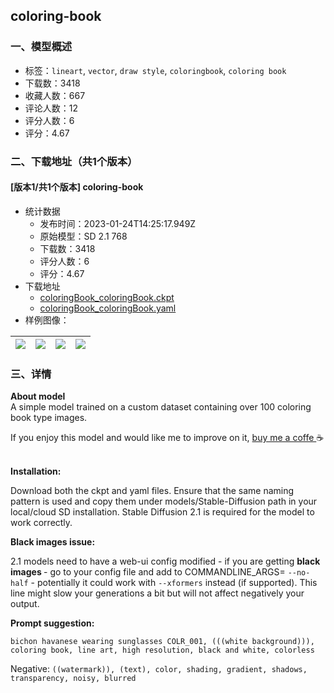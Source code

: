 ## coloring-book
### 一、模型概述

- 标签：`lineart`, `vector`, `draw style`, `coloringbook`, `coloring book`
- 下载数：3418
- 收藏人数：667
- 评论人数：12
- 评分人数：6
- 评分：4.67

### 二、下载地址（共1个版本）

#### [版本1/共1个版本] coloring-book

- 统计数据
  - 发布时间：2023-01-24T14:25:17.949Z
  - 原始模型：SD 2.1 768
  - 下载数：3418
  - 评分人数：6
  - 评分：4.67
- 下载地址
  - [coloringBook_coloringBook.ckpt](https://civitai.com/api/download/models/5978)
  - [coloringBook_coloringBook.yaml](https://civitai.com/api/download/models/5978?type=Config&format=Other)
- 样例图像：

| <img src="https://image.civitai.com/xG1nkqKTMzGDvpLrqFT7WA/a9a5b5f4-6fb5-43b7-bb60-111bef44b200/width=450/50959.jpeg" /> | <img src="https://image.civitai.com/xG1nkqKTMzGDvpLrqFT7WA/2a116adc-40b5-4893-94b5-09d101455c00/width=450/50970.jpeg" /> | <img src="https://image.civitai.com/xG1nkqKTMzGDvpLrqFT7WA/f3fa5457-9bbe-4685-99d4-515003963000/width=450/50969.jpeg" /> | <img src="https://image.civitai.com/xG1nkqKTMzGDvpLrqFT7WA/5a80db51-49dd-428a-be9a-5712033dc200/width=450/50968.jpeg" /> |
| ---- | ---- | ---- | ---- |


### 三、详情
<p><strong>About model</strong><br />A simple model trained on a custom dataset containing over 100 coloring book type images.</p><p>If you enjoy this model and would like me to improve on it, <a target="_blank" rel="ugc" href="https://www.buymeacoffee.com/mrhup">buy me a coffe </a>☕</p><p><br /><strong>Installation:</strong></p><p>Download both the ckpt and yaml files. Ensure that the same naming pattern is used and copy them under models/Stable-Diffusion path in your local/cloud SD installation. Stable Diffusion 2.1 is required for the model to work correctly.<br /></p><p><strong>Black images issue:</strong></p><p>2.1 models need to have a web-ui config modified - if you are getting <strong>black images </strong>- go to your config file and add to COMMANDLINE_ARGS= <code>--no-half</code> - potentially it could work with <code>--xformers</code> instead (if supported). This line might slow your generations a bit but will not affect negatively your output.</p><p></p><p><strong>Prompt suggestion:</strong></p><p><code>bichon havanese wearing sunglasses COLR_001, (((white background))), coloring book, line art, high resolution, black and white, colorless</code></p><p>Negative: <code>((watermark)), (text), color, shading, gradient, shadows, transparency, noisy, blurred</code></p>